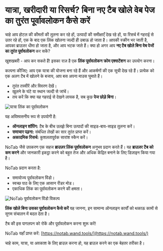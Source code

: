 # यात्रा, खरीदारी या रिसर्च? बिना नए टैब खोले वेब पेज का तुरंत पूर्वावलोकन कैसे करें

चाहे आप होटल की कीमतों की तुलना कर रहे हों, उत्पादों की समीक्षाएँ देख रहे हों, या रिसर्च में गहराई से उतर रहे हों, एक के बाद एक लिंक खोलना जल्दी ही उबाऊ हो जाता है। आपकी स्क्रीन भर जाती है, आपका ब्राउज़र धीमा हो जाता है, और आप भटक जाते हैं। क्या हो अगर आप **नए टैब खोले बिना वेब पेजों का तुरंत पूर्वावलोकन** कर सकें?

खुशखबरी - आप कर सकते हैं! इसका राज़ है एक **लिंक पूर्वावलोकन क्रोम एक्सटेंशन** का उपयोग करना।

कल्पना कीजिए: आप एक यात्रा की योजना बना रहे हैं और आकर्षणों की एक सूची देख रहे हैं। प्रत्येक को एक अलग टैब में खोलने के बजाय, आप बस अपना माउस घुमाते हैं।
*   तुरंत तस्वीरें और विवरण देखें।
*   खुलने के घंटे या स्थान जल्दी से जांचें।
*   तय करें कि क्या यह गहराई से देखने लायक है, सब कुछ **पेज छोड़े बिना**।

![यात्रा लिंक का पूर्वावलोकन](images/notab1.png)

यह अविश्वसनीय रूप से उपयोगी है:
*   **ऑनलाइन शॉपिंग:** टैब के बीच उलझे बिना उत्पादों की साइड-बाय-साइड तुलना करें।
*   **समाचार पढ़ना:** संबंधित लेखों का सार तुरंत प्राप्त करें।
*   **अकादमिक रिसर्च:** कुशलतापूर्वक सारांश स्कैन करें।

NoTab जैसे उपकरण एक सहज **ब्राउज़र लिंक पूर्वावलोकन** अनुभव प्रदान करते हैं। यह **ब्राउज़र टैब को कम करने** और जानकारी इकट्ठा करने को बहुत तेज और अधिक केंद्रित बनाने के लिए डिज़ाइन किया गया है।

NoTab प्रदान करता है:
*   समायोज्य पूर्वावलोकन विंडो।
*   स्वच्छ पाठ के लिए एक आसान रीडर मोड।
*   एकाधिक लिंक का पूर्वावलोकन करने की क्षमता।

![NoTab पूर्वावलोकन विंडो विकल्प](images/notab2.png)

**लिंक खोले बिना उसका पूर्वावलोकन कैसे करें** यह जानना, इन सामान्य ऑनलाइन कार्यों को थकाऊ कामों से सुगम संचालन में बदल देता है।

टैब की इस पागलपन को रोकें और पूर्वावलोकन करना शुरू करें!

NoTab यहाँ प्राप्त करें: [https://notab.wand.tools/](https://notab.wand.tools/)

चाहे काम, यात्रा, या अवकाश के लिए ब्राउज़ करना हो, यह ब्राउज़ करने का एक बेहतर तरीका है।
